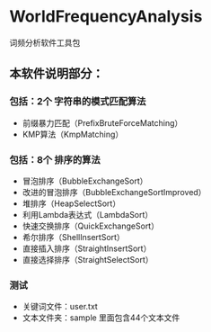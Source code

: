 ﻿# WorldFrequencyAnalysis
词频分析软件工具包

## 本软件说明部分：

### 包括：2个 字符串的模式匹配算法

- 前缀暴力匹配（PrefixBruteForceMatching）
- KMP算法（KmpMatching）

### 包括：8个 排序的算法

- 冒泡排序（BubbleExchangeSort）
- 改进的冒泡排序（BubbleExchangeSortImproved）
- 堆排序（HeapSelectSort）
- 利用Lambda表达式（LambdaSort）
- 快速交换排序（QuickExchangeSort）
- 希尔排序（ShellInsertSort）
- 直接插入排序（StraightInsertSort）
- 直接选择排序（StraightSelectSort）

### 测试 
- 关键词文件：user.txt
- 文本文件夹：sample 里面包含44个文本文件
